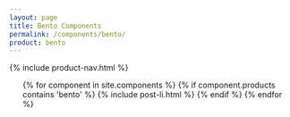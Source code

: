 ```yaml
---
layout: page
title: Bento Components
permalink: /components/bento/
product: bento
---
```


{% include product-nav.html %}

<ul class="post-list">
  {% for component in site.components %}
  {% if component.products contains 'bento' %}
    {% include post-li.html %}
  {% endif %}
  {% endfor %}
</ul>

